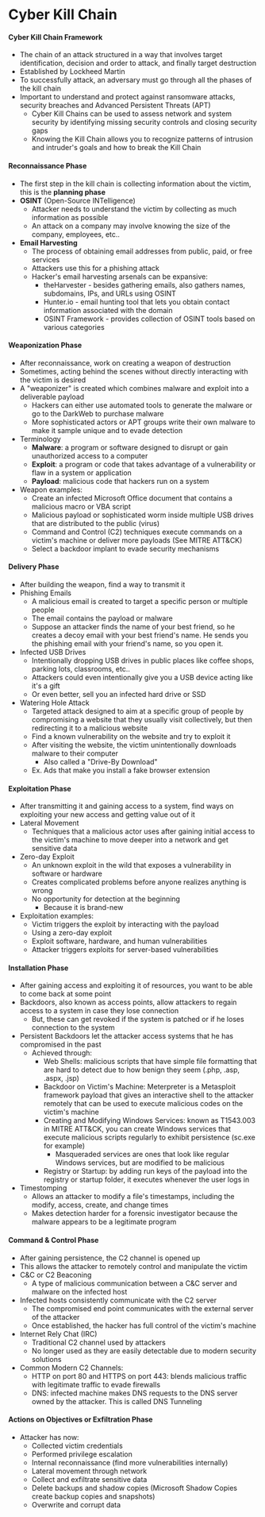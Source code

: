 # Cyber Kill Chain
#### Cyber Kill Chain Framework
- The chain of an attack structured in a way that involves target identification, decision and order to attack, and finally target destruction
- Established by Lockheed Martin
- To successfully attack, an adversary must go through all the phases of the kill chain
- Important to understand and protect against ransomware attacks, security breaches and Advanced Persistent Threats (APT)
	- Cyber Kill Chains can be used to assess network and system security by identifying missing security controls and closing security gaps
	- Knowing the Kill Chain allows you to recognize patterns of intrusion and intruder's goals and how to break the Kill Chain

#### Reconnaissance Phase
- The first step in the kill chain is collecting information about the victim, this is the **planning phase**
- **OSINT** (Open-Source INTelligence)
	- Attacker needs to understand the victim by collecting as much information as possible
	- An attack on a company may involve knowing the size of the company, employees, etc..
- **Email Harvesting**
	- The process of obtaining email addresses from public, paid, or free services
	- Attackers use this for a phishing attack 
	- Hacker's email harvesting arsenals can be expansive:
		- theHarvester - besides gathering emails, also gathers names, subdomains, IPs, and URLs using OSINT
		- Hunter.io - email hunting tool that lets you obtain contact information associated with the domain
		- OSINT Framework - provides collection of OSINT tools based on various categories

#### Weaponization Phase
- After reconnaissance, work on creating a weapon of destruction
- Sometimes, acting behind the scenes without directly interacting with the victim is desired
- A "weaponizer" is created which combines malware and exploit into a deliverable payload
	- Hackers can either use automated tools to generate the malware or go to the DarkWeb to purchase malware
	- More sophisticated actors or APT groups write their own malware to make it sample unique and to evade detection
- Terminology
	- **Malware**: a program or software designed to disrupt or gain unauthorized access to a computer
	- **Exploit**: a program or code that takes advantage of a vulnerability or flaw in a system or application
	- **Payload**: malicious code that hackers run on a system
- Weapon examples:
	- Create an infected Microsoft Office document that contains a malicious macro or VBA script
	- Malicious payload or sophisticated worm inside multiple USB drives that are distributed to the public (virus)
	- Command and Control (C2) techniques execute commands on a victim's machine or deliver more payloads (See MITRE ATT&CK)
	- Select a backdoor implant to evade security mechanisms

#### Delivery Phase
- After building the weapon, find a way to transmit it
- Phishing Emails
	- A malicious email is created to target a specific person or multiple people
	- The email contains the payload or malware
	- Suppose an attacker finds the name of your best friend, so he creates a decoy email with your best friend's name. He sends you the phishing email with your friend's name, so you open it.
- Infected USB Drives
	- Intentionally dropping USB drives in public places like coffee shops, parking lots, classrooms, etc..
	- Attackers could even intentionally give you a USB device acting like it's a gift
	- Or even better, sell you an infected hard drive or SSD
- Watering Hole Attack
	- Targeted attack designed to aim at a specific group of people by compromising a website that they usually visit collectively, but then redirecting it to a malicious website
	- Find a known vulnerability on the website and try to exploit it
	- After visiting the website, the victim unintentionally downloads malware to their computer
		- Also called a "Drive-By Download"
	- Ex. Ads that make you install a fake browser extension

#### Exploitation Phase
- After transmitting it and gaining access to a system, find ways on exploiting your new access and getting value out of it
- Lateral Movement
	- Techniques that a malicious actor uses after gaining initial access to the victim's machine to move deeper into a network and get sensitive data
- Zero-day Exploit
	- An unknown exploit in the wild that exposes a vulnerability in software or hardware
	- Creates complicated problems before anyone realizes anything is wrong
	- No opportunity for detection at the beginning
		- Because it is brand-new
- Exploitation examples:
	- Victim triggers the exploit by interacting with the payload
	- Using a zero-day exploit
	- Exploit software, hardware, and human vulnerabilities
	- Attacker triggers exploits for server-based vulnerabilities

#### Installation Phase
- After gaining access and exploiting it of resources, you want to be able to come back at some point
- Backdoors, also known as access points, allow attackers to regain access to a system in case they lose connection
	- But, these can get revoked if the system is patched or if he loses connection to the system
- Persistent Backdoors let the attacker access systems that he has compromised in the past
	- Achieved through:
		- Web Shells: malicious scripts that have simple file formatting that are hard to detect due to how benign they seem (.php, .asp, .aspx, .jsp)
		- Backdoor on Victim's Machine: Meterpreter is a Metasploit framework payload that gives an interactive shell to the attacker remotely that can be used to execute malicious codes on the victim's machine
		- Creating and Modifying Windows Services: known as T1543.003 in MITRE ATT&CK, you can create Windows services that execute malicious scripts regularly to exhibit persistence (sc.exe for example)
			- Masqueraded services are ones that look like regular Windows services, but are modified to be malicious
		- Registry or Startup: by adding run keys of the payload into the registry or startup folder, it executes whenever the user logs in
- Timestomping
	- Allows an attacker to modify a file's timestamps, including the modify, access, create, and change times
	- Makes detection harder for a forensic investigator because the malware appears to be a legitimate program

#### Command & Control Phase
- After gaining persistence, the C2 channel is opened up
- This allows the attacker to remotely control and manipulate the victim
- C&C or C2 Beaconing
	- A type of malicious communication between a C&C server and malware on the infected host
- Infected hosts consistently communicate with the C2 server
	- The compromised end point communicates with the external server of the attacker
	- Once established, the hacker has full control of the victim's machine
- Internet Rely Chat (IRC)
	- Traditional C2 channel used by attackers
	- No longer used as they are easily detectable due to modern security solutions
- Common Modern C2 Channels:
	- HTTP on port 80 and HTTPS on port 443: blends malicious traffic with legitimate traffic to evade firewalls
	- DNS: infected machine makes DNS requests to the DNS server owned by the attacker. This is called DNS Tunneling

#### Actions on Objectives or Exfiltration Phase
- Attacker has now:
	- Collected victim credentials
	- Performed privilege escalation
	- Internal reconnaissance (find more vulnerabilities internally)
	- Lateral movement through network
	- Collect and exfiltrate sensitive data
	- Delete backups and shadow copies (Microsoft Shadow Copies create backup copies and snapshots)
	- Overwrite and corrupt data

